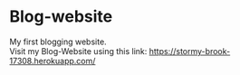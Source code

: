 # Blog-website
My first blogging website. <br>
Visit my Blog-Website using this link: https://stormy-brook-17308.herokuapp.com/
